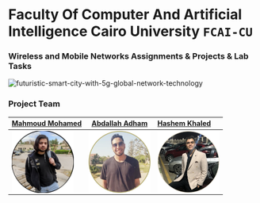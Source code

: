 # Faculty Of Computer And Artificial Intelligence Cairo University `FCAI-CU`
### Wireless and Mobile Networks Assignments & Projects & Lab Tasks

![futuristic-smart-city-with-5g-global-network-technology](https://user-images.githubusercontent.com/62524855/142226384-ae09b775-f756-40ad-9957-28bbad292321.jpeg)


### Project Team 

| [Mahmoud Mohamed](https://github.com/mmsaeed509) | [Abdallah Adham](https://github.com/0xSkorpioN) | [Hashem Khaled](https://github.com/hashemkhaledd) |
|--------------------|:---------------------:|:---------------|
| <img align="left" width="125" height="125" src="/Images/ozil.png" /> | <img align="left" width="125" height="125" src="/Images/skorpioN.png" /> | <img align="left" width="125" height="125" src="/Images/H.png" /> |

